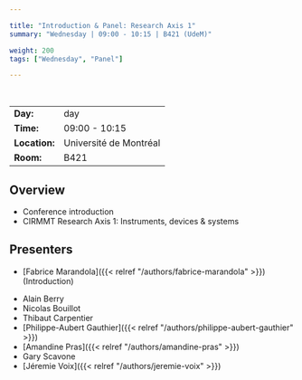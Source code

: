 ```yaml
---

title: "Introduction & Panel: Research Axis 1"
summary: "Wednesday | 09:00 - 10:15 | B421 (UdeM)"

weight: 200
tags: ["Wednesday", "Panel"]

---
```


<br>

| | |
| - | - |
| **Day:** | day |
| **Time:** | 09:00 - 10:15 |
| **Location:** | Université de Montréal |
| **Room:** | B421 |

## Overview

- Conference introduction
- CIRMMT Research Axis 1: Instruments, devices & systems

## Presenters

<!-- - [Louis-Xavier Buffoni]({{< relref "/authors/louis-xavier-buffoni" >}})
- [Thierry Dutoit]({{< relref "/authors/thierry-dutoit" >}}) -->
- [Fabrice Marandola]({{< relref "/authors/fabrice-marandola" >}}) (Introduction)
<!-- - [Nathalie Fernando]({{< relref "/authors/nathalie-fernando" >}}) -->
- Alain Berry
- Nicolas Bouillot
- Thibaut Carpentier
- [Philippe-Aubert Gauthier]({{< relref "/authors/philippe-aubert-gauthier" >}})
- [Amandine Pras]({{< relref "/authors/amandine-pras" >}})
- Gary Scavone
- [Jéremie Voix]({{< relref "/authors/jeremie-voix" >}})